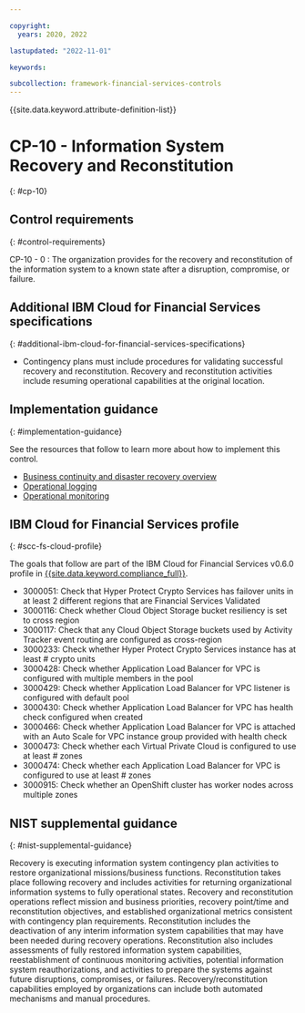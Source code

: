 ```yaml
---

copyright:
  years: 2020, 2022

lastupdated: "2022-11-01"

keywords:

subcollection: framework-financial-services-controls
---
```


{{site.data.keyword.attribute-definition-list}}

               
# CP-10 - Information System Recovery and Reconstitution
{: #cp-10}

## Control requirements
{: #control-requirements}

CP-10 - 0
    : The organization provides for the recovery and reconstitution of the information system to a known state after a disruption, compromise, or failure.

## Additional IBM Cloud for Financial Services specifications
{: #additional-ibm-cloud-for-financial-services-specifications}

- Contingency plans must include procedures for validating successful recovery and reconstitution.  Recovery and reconstitution activities include resuming operational capabilities at the original location.

## Implementation guidance
{: #implementation-guidance}

See the resources that follow to learn more about how to implement this control.

- [Business continuity and disaster recovery overview](/docs/framework-financial-services?topic=framework-financial-services-shared-bcdr)
- [Operational logging](/docs/framework-financial-services?topic=framework-financial-services-shared-logging-operational)
- [Operational monitoring](/docs/framework-financial-services?topic=framework-financial-services-shared-monitoring-operational)

## IBM Cloud for Financial Services profile
{: #scc-fs-cloud-profile}

The goals that follow are part of the IBM Cloud for Financial Services v0.6.0 profile in [{{site.data.keyword.compliance_full}}](/docs/security-compliance?topic=security-compliance-getting-started).

- 3000051: Check that Hyper Protect Crypto Services has failover units in at least 2 different regions that are Financial Services Validated 
- 3000116: Check whether Cloud Object Storage bucket resiliency is set to cross region 
- 3000117: Check that any Cloud Object Storage buckets used by Activity Tracker event routing are configured as cross-region 
- 3000233: Check whether Hyper Protect Crypto Services instance has at least # crypto units 
- 3000428: Check whether Application Load Balancer for VPC is configured with multiple members in the pool 
- 3000429: Check whether Application Load Balancer for VPC listener is configured with default pool 
- 3000430: Check whether Application Load Balancer for VPC has health check configured when created 
- 3000466: Check whether Application Load Balancer for VPC is attached with an Auto Scale for VPC instance group provided with health check 
- 3000473: Check whether each Virtual Private Cloud is configured to use at least # zones 
- 3000474: Check whether each Application Load Balancer for VPC is configured to use at least # zones 
- 3000915: Check whether an OpenShift cluster has worker nodes across multiple zones

## NIST supplemental guidance
{: #nist-supplemental-guidance}

Recovery is executing information system contingency plan activities to restore organizational missions/business functions. Reconstitution takes place following recovery and includes activities for returning organizational information systems to fully operational states. Recovery and reconstitution operations reflect mission and business priorities, recovery point/time and reconstitution objectives, and established organizational metrics consistent with contingency plan requirements. Reconstitution includes the deactivation of any interim information system capabilities that may have been needed during recovery operations. Reconstitution also includes assessments of fully restored information system capabilities, reestablishment of continuous monitoring activities, potential information system reauthorizations, and activities to prepare the systems against future disruptions, compromises, or failures. Recovery/reconstitution capabilities employed by organizations can include both automated mechanisms and manual procedures.





